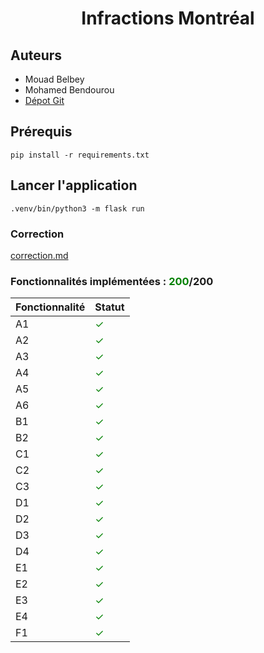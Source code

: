 # <center>Infractions Montréal</center>

## Auteurs
- Mouad Belbey
- Mohamed Bendourou
- [Dépot Git](https://gitlab.info.uqam.ca/belbey.mouad/tp2_inf5190.git)

## Prérequis
`pip install -r requirements.txt`

## Lancer l'application
`.venv/bin/python3 -m flask run`

### Correction
[correction.md](correction.md)

### Fonctionnalités implémentées : <span style="color: green;">200</span>/200

| Fonctionnalité | Statut                               |
|----------------|--------------------------------------|
| A1             | <span style="color: green;">✓</span> |
| A2             | <span style="color: green;">✓</span> |
| A3             | <span style="color: green;">✓</span> |
| A4             | <span style="color: green;">✓</span> |
| A5             | <span style="color: green;">✓</span> |
| A6             | <span style="color: green;">✓</span> |
| B1             | <span style="color: green;">✓</span> |
| B2             | <span style="color: green;">✓</span> |
| C1             | <span style="color: green;">✓</span> |
| C2             | <span style="color: green;">✓</span> |
| C3             | <span style="color: green;">✓</span> |
| D1             | <span style="color: green;">✓</span> |
| D2             | <span style="color: green;">✓</span> |
| D3             | <span style="color: green;">✓</span> |
| D4             | <span style="color: green;">✓</span> |
| E1             | <span style="color: green;">✓</span> |
| E2             | <span style="color: green;">✓</span> |
| E3             | <span style="color: green;">✓</span> |
| E4             | <span style="color: green;">✓</span> |
| F1             | <span style="color: green;">✓</span> |
